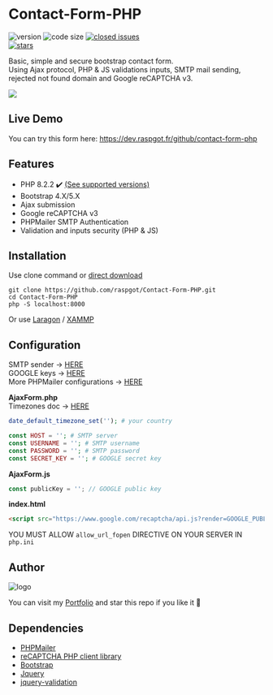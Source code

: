 # Contact-Form-PHP

![version](https://img.shields.io/badge/version-1.2.0-blue.svg) ![code size](https://img.shields.io/github/languages/code-size/raspgot/Contact-Form-PHP) [![closed issues](https://img.shields.io/github/issues-closed-raw/raspgot/Contact-Form-PHP)](https://github.com/raspgot/Contact-Form-PHP/issues?q=is%3Aissue+is%3Aclosed)          
[![stars](https://img.shields.io/github/stars/raspgot/Contact-Form-PHP?style=social)](https://github.com/raspgot/Contact-Form-PHP/stargazers)

Basic, simple and secure bootstrap contact form.     
Using Ajax protocol, PHP & JS validations inputs, SMTP mail sending, rejected not found domain and Google reCAPTCHA v3.

![](https://dev.raspgot.fr/github/contact-form-php/gif_github_1.2.0.gif)

## Live Demo
You can try this form here: https://dev.raspgot.fr/github/contact-form-php

## Features
* PHP 8.2.2 ✔️ [(See supported versions)](https://www.php.net/supported-versions.php)
* Bootstrap 4.X/5.X
* Ajax submission
* Google reCAPTCHA v3
* PHPMailer SMTP Authentication
* Validation and inputs security (PHP & JS)

## Installation
Use clone command or [direct download](https://github.com/raspgot/Contact-Form-PHP/archive/master.zip)

```shell
git clone https://github.com/raspgot/Contact-Form-PHP.git
cd Contact-Form-PHP
php -S localhost:8000
```
Or use [Laragon](https://laragon.org) / [XAMMP](https://www.apachefriends.org)

## Configuration
SMTP sender &rarr; [HERE](https://www.infomaniak.com/fr/hebergement/web-et-mail/hebergement-mail)     
GOOGLE keys &rarr; [HERE](https://www.google.com/recaptcha/intro/v3.html)     
More PHPMailer configurations &rarr; [HERE](https://github.com/PHPMailer/PHPMailer/tree/master/examples)

**AjaxForm.php**     
Timezones doc &rarr; [HERE](https://www.php.net/manual/fr/timezones.php)     

```php
date_default_timezone_set(''); # your country     

const HOST = ''; # SMTP server
const USERNAME = ''; # SMTP username
const PASSWORD = ''; # SMTP password
const SECRET_KEY = ''; # GOOGLE secret key
```

**AjaxForm.js**
```javascript
const publicKey = ''; // GOOGLE public key
```

**index.html**
```html
<script src="https://www.google.com/recaptcha/api.js?render=GOOGLE_PUBLIC_KEY"></script>
```

YOU MUST ALLOW `allow_url_fopen` DIRECTIVE ON YOUR SERVER IN `php.ini`

## Author
![logo](https://dev.raspgot.fr/github/contact-form-php/raspgot-blue.png)

You can visit my [Portfolio](https://raspgot.fr) and star this repo if you like it 🤖

## Dependencies
* [PHPMailer](https://github.com/PHPMailer/PHPMailer)
* [reCAPTCHA PHP client library](https://github.com/google/recaptcha)
* [Bootstrap](https://github.com/twbs/bootstrap)
* [Jquery](https://github.com/jquery/jquery)
* [jquery-validation](https://github.com/jquery-validation/jquery-validation)
